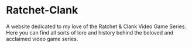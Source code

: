 # Ratchet-Clank
A website dedicated to my love of the Ratchet &amp; Clank Video Game Series. Here you can find all sorts of lore and history behind the beloved and acclaimed video game series.
